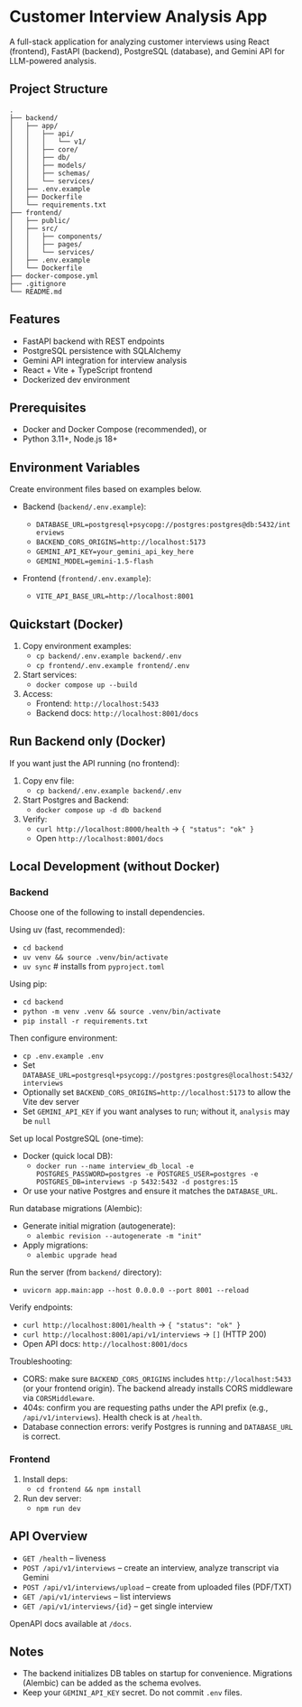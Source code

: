 # Customer Interview Analysis App

A full-stack application for analyzing customer interviews using React (frontend), FastAPI (backend), PostgreSQL (database), and Gemini API for LLM-powered analysis.

## Project Structure

```
.
├── backend/
│   ├── app/
│   │   ├── api/
│   │   │   └── v1/
│   │   ├── core/
│   │   ├── db/
│   │   ├── models/
│   │   ├── schemas/
│   │   └── services/
│   ├── .env.example
│   ├── Dockerfile
│   └── requirements.txt
├── frontend/
│   ├── public/
│   ├── src/
│   │   ├── components/
│   │   ├── pages/
│   │   └── services/
│   ├── .env.example
│   └── Dockerfile
├── docker-compose.yml
├── .gitignore
└── README.md
```

## Features

- FastAPI backend with REST endpoints
- PostgreSQL persistence with SQLAlchemy
- Gemini API integration for interview analysis
- React + Vite + TypeScript frontend
- Dockerized dev environment

## Prerequisites

- Docker and Docker Compose (recommended), or
- Python 3.11+, Node.js 18+

## Environment Variables

Create environment files based on examples below.

- Backend (`backend/.env.example`):
  - `DATABASE_URL=postgresql+psycopg://postgres:postgres@db:5432/interviews`
  - `BACKEND_CORS_ORIGINS=http://localhost:5173`
  - `GEMINI_API_KEY=your_gemini_api_key_here`
  - `GEMINI_MODEL=gemini-1.5-flash`

- Frontend (`frontend/.env.example`):
  - `VITE_API_BASE_URL=http://localhost:8001`

## Quickstart (Docker)

1. Copy environment examples:
   - `cp backend/.env.example backend/.env`
   - `cp frontend/.env.example frontend/.env`
2. Start services:
   - `docker compose up --build`
3. Access:
   - Frontend: `http://localhost:5433`
   - Backend docs: `http://localhost:8001/docs`

## Run Backend only (Docker)

If you want just the API running (no frontend):

1. Copy env file:
   - `cp backend/.env.example backend/.env`
2. Start Postgres and Backend:
   - `docker compose up -d db backend`
3. Verify:
   - `curl http://localhost:8000/health` → `{ "status": "ok" }`
   - Open `http://localhost:8001/docs`

## Local Development (without Docker)

### Backend

Choose one of the following to install dependencies.

Using uv (fast, recommended):
- `cd backend`
- `uv venv && source .venv/bin/activate`
- `uv sync`  # installs from `pyproject.toml`

Using pip:
- `cd backend`
- `python -m venv .venv && source .venv/bin/activate`
- `pip install -r requirements.txt`

Then configure environment:
- `cp .env.example .env`
- Set `DATABASE_URL=postgresql+psycopg://postgres:postgres@localhost:5432/interviews`
- Optionally set `BACKEND_CORS_ORIGINS=http://localhost:5173` to allow the Vite dev server
- Set `GEMINI_API_KEY` if you want analyses to run; without it, `analysis` may be `null`

Set up local PostgreSQL (one-time):
- Docker (quick local DB):
  - `docker run --name interview_db_local -e POSTGRES_PASSWORD=postgres -e POSTGRES_USER=postgres -e POSTGRES_DB=interviews -p 5432:5432 -d postgres:15`
- Or use your native Postgres and ensure it matches the `DATABASE_URL`.

Run database migrations (Alembic):
- Generate initial migration (autogenerate):
  - `alembic revision --autogenerate -m "init"`
- Apply migrations:
  - `alembic upgrade head`

Run the server (from `backend/` directory):
- `uvicorn app.main:app --host 0.0.0.0 --port 8001 --reload`

Verify endpoints:
- `curl http://localhost:8001/health` → `{ "status": "ok" }`
- `curl http://localhost:8001/api/v1/interviews` → `[]` (HTTP 200)
- Open API docs: `http://localhost:8001/docs`

Troubleshooting:
- CORS: make sure `BACKEND_CORS_ORIGINS` includes `http://localhost:5433` (or your frontend origin). The backend already installs CORS middleware via `CORSMiddleware`.
- 404s: confirm you are requesting paths under the API prefix (e.g., `/api/v1/interviews`). Health check is at `/health`.
- Database connection errors: verify Postgres is running and `DATABASE_URL` is correct.

### Frontend

1. Install deps:
   - `cd frontend && npm install`
2. Run dev server:
   - `npm run dev`

## API Overview

- `GET /health` – liveness
- `POST /api/v1/interviews` – create an interview, analyze transcript via Gemini
- `POST /api/v1/interviews/upload` – create from uploaded files (PDF/TXT)
- `GET /api/v1/interviews` – list interviews
- `GET /api/v1/interviews/{id}` – get single interview

OpenAPI docs available at `/docs`.

## Notes

- The backend initializes DB tables on startup for convenience. Migrations (Alembic) can be added as the schema evolves.
- Keep your `GEMINI_API_KEY` secret. Do not commit `.env` files.
